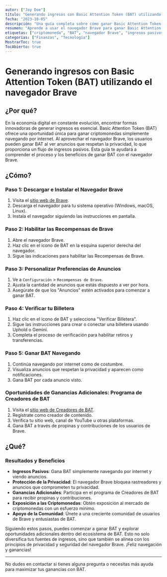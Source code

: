 ```yaml
---
autor: ["Joy Doe"]
título: "Generando ingresos con Basic Attention Token (BAT) utilizando el navegador Brave"
fecha: "2023-10-05"
descripción: "Una guía completa sobre cómo ganar Basic Attention Token (BAT) utilizando el navegador Brave, incluyendo pasos para comenzar y oportunidades adicionales de ganancias."
resumen: "Aprende a usar el navegador Brave para ganar Basic Attention Token (BAT) y explora formas adicionales de maximizar tus ganancias con criptomonedas."
etiquetas: ["criptomoneda", "BAT", "navegador Brave", "ingresos pasivos"]
categorías: ["Finanzas", "Tecnología"]
MostrarToc: true
TocAbierto: true
---
```


# Generando ingresos con Basic Attention Token (BAT) utilizando el navegador Brave

## ¿Por qué?

En la economía digital en constante evolución, encontrar formas innovadoras de generar ingresos es esencial. Basic Attention Token (BAT) ofrece una oportunidad única para ganar criptomonedas simplemente navegando por internet. Al aprovechar el navegador Brave, los usuarios pueden ganar BAT al ver anuncios que respetan la privacidad, lo que proporciona un flujo de ingresos pasivos. Esta guía te ayudará a comprender el proceso y los beneficios de ganar BAT con el navegador Brave.

## ¿Cómo?

### Paso 1: Descargar e Instalar el Navegador Brave

1. Visita el [sitio web de Brave](https://brave.com/).
2. Descarga el navegador para tu sistema operativo (Windows, macOS, Linux).
3. Instala el navegador siguiendo las instrucciones en pantalla.

### Paso 2: Habilitar las Recompensas de Brave

1. Abre el navegador Brave.
2. Haz clic en el icono de BAT en la esquina superior derecha del navegador.
3. Sigue las indicaciones para habilitar las Recompensas de Brave.

### Paso 3: Personalizar Preferencias de Anuncios

1. Ve a `Configuración` > `Recompensas de Brave`.
2. Ajusta la cantidad de anuncios que estás dispuesto a ver por hora.
3. Asegúrate de que los "Anuncios" estén activados para comenzar a ganar BAT.

### Paso 4: Verificar tu Billetera

1. Haz clic en el icono de BAT y selecciona "Verificar Billetera".
2. Sigue las instrucciones para crear o conectar una billetera usando Uphold o Gemini.
3. Completa el proceso de verificación para habilitar retiros y transferencias.

### Paso 5: Ganar BAT Navegando

1. Continúa navegando por internet como de costumbre.
2. Visualiza anuncios que respetan la privacidad y aparecen como notificaciones.
3. Gana BAT por cada anuncio visto.

### Oportunidades de Ganancias Adicionales: Programa de Creadores de BAT

1. Visita el [sitio web de Creadores de BAT](https://creators.brave.com/).
2. Regístrate como creador de contenido.
3. Verifica tu sitio web, canal de YouTube u otras plataformas.
4. Gana BAT a través de propinas y contribuciones de los usuarios de Brave.

## ¿Qué?

### Resultados y Beneficios

- **Ingresos Pasivos**: Gana BAT simplemente navegando por internet y viendo anuncios.
- **Protección de la Privacidad**: El navegador Brave bloquea rastreadores y anuncios que comprometen tu privacidad.
- **Ganancias Adicionales**: Participa en el programa de Creadores de BAT para recibir propinas y contribuciones.
- **Exposición a las Criptomonedas**: Obtén exposición al mercado de criptomonedas con un esfuerzo mínimo.
- **Apoyo de la Comunidad**: Únete a una creciente comunidad de usuarios de Brave y entusiastas de BAT.

Siguiendo estos pasos, puedes comenzar a ganar BAT y explorar oportunidades adicionales dentro del ecosistema de BAT. Esto no solo diversifica tus fuentes de ingresos, sino que también se alinea con los principios de privacidad y seguridad del navegador Brave. ¡Feliz navegación y ganancias!

---

No dudes en contactar si tienes alguna pregunta o necesitas más ayuda para maximizar tus ganancias con BAT.